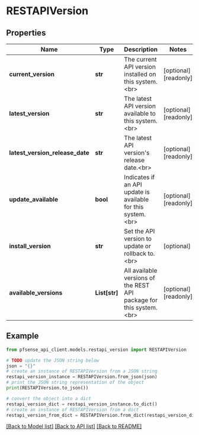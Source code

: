 # RESTAPIVersion


## Properties

Name | Type | Description | Notes
------------ | ------------- | ------------- | -------------
**current_version** | **str** | The current API version installed on this system.&lt;br&gt; | [optional] [readonly] 
**latest_version** | **str** | The latest API version available to this system.&lt;br&gt; | [optional] [readonly] 
**latest_version_release_date** | **str** | The latest API version&#39;s release date.&lt;br&gt; | [optional] [readonly] 
**update_available** | **bool** | Indicates if an API update is available for this system.&lt;br&gt; | [optional] [readonly] 
**install_version** | **str** | Set the API version to update or rollback to.&lt;br&gt; | [optional] 
**available_versions** | **List[str]** | All available versions of the REST API package for this system.&lt;br&gt; | [optional] [readonly] 

## Example

```python
from pfsense_api_client.models.restapi_version import RESTAPIVersion

# TODO update the JSON string below
json = "{}"
# create an instance of RESTAPIVersion from a JSON string
restapi_version_instance = RESTAPIVersion.from_json(json)
# print the JSON string representation of the object
print(RESTAPIVersion.to_json())

# convert the object into a dict
restapi_version_dict = restapi_version_instance.to_dict()
# create an instance of RESTAPIVersion from a dict
restapi_version_from_dict = RESTAPIVersion.from_dict(restapi_version_dict)
```
[[Back to Model list]](../README.md#documentation-for-models) [[Back to API list]](../README.md#documentation-for-api-endpoints) [[Back to README]](../README.md)


